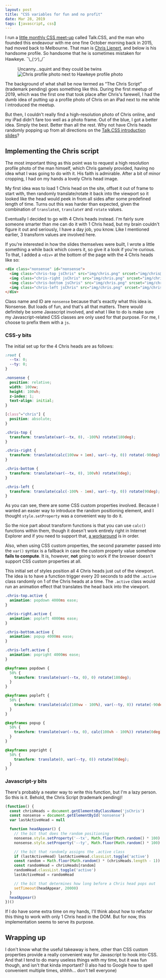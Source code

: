 ```yaml
---
layout: post
title: "CSS variables for fun and no profit"
date: Mar 28, 2019
tags: [javascript, css]
---
```

I run a [little monthly CSS meet-up](https://singaporecss.github.io) called Talk.CSS, and the man who founded this endeavour with me one fine October morning back in 2015, had moved back to Melbourne. That man is [Chris Lienert](https://twitter.com/cliener), and below is his handsome profile. So handsome that he is sometimes mistaken for Hawkeye. <span class="kaomoji">¯\\\_(ツ)_/¯</span>

<figure>
  <figcaption>Uncanny…squint and they could be twins</figcaption>
  <img src="{{ site.url }}/assets/images/posts/chris-script/hawkeye.jpg" srcset="{{ site.url }}/assets/images/posts/chris-script/hawkeye@2x.jpg 2x" alt="Chris profile photo next to Hawkeye profile photo">
</figure>

The background of what shall be now termed as “The Chris Script” (trademark pending) goes something like this. During the first meetup of 2019, which was the first one that took place after Chris's farewell, I had the dumb idea of putting up a profile photo of Chris on an iPad next to me while I introduced the meetup.

But then, I couldn't really find a high-resolution photo of Chris online, and my iPad didn't fare too well as a photo frame. Out of the blue, I got a better idea. Simply the best. Better than all the rest. Why not have Chris heads randomly popping up from all directions on the [Talk.CSS introduction slides](https://singaporecss.github.io/talk.css)?

## Implementing the Chris script

The most important thing as this point was to request a high resolution profile photo of the man himself, which Chris gamely provided, having no idea what I was going to do with it. His faith is admirable. After a bit of minor cropping, I had on my hands a lovely Chris head image.

My first idea was to load 1 Chris head on the site, offset it out of frame to start with, then randomly translate/rotate it back into the viewport so it looked like the head would peek in from all sides after some predefined length of time. Turns out this was harder than expected, given the combination of `translateX`, `translateY` and `rotate` values.

Eventually I decided to go with 4 Chris heads instead. I'm fairly sure someone smarter than me can do it with 1 Chris head, but my brain couldn't figure it out and seriously, I have a day job, you know. Like I mentioned earlier, 3 transform values are involved here.

If you're interested in how the slides themselves were built, I wrote a little something a while back which covers it, so give it a look if you're curious. To that, I added a `<div>` at the bottom of the page with the 4 Chris heads like so:

```html
<div class="nonsense" id="nonsense">
  <img class="chris-top jsChris" src="img/chris.png" srcset="img/chris@2x.png 2x" alt="The one and only Chris Lienert">
  <img class="chris-right jsChris" src="img/chris.png" srcset="img/chris@2x.png 2x" alt="The one and only Chris Lienert">
  <img class="chris-bottom jsChris" src="img/chris.png" srcset="img/chris@2x.png 2x" alt="The one and only Chris Lienert">
  <img class="chris-left jsChris" src="img/chris.png" srcset="img/chris@2x.png 2x" alt="The one and only Chris Lienert">
</div>
```

Class name and ID are `nonsense` because that's exactly what this idea is. Nonsense. But loads of fun, and that's all that matters. There would definitely be some Javascript involved, and what I like to do is make sure my Javascript-related CSS classes are only used for that purpose. For me, I choose to prefix them with a `js`.

### CSS-y bits

The initial set up for the 4 Chris heads are as follows:

```css
:root {
  --tx: 0;
  --ty: 0;
}

.nonsense {
  position: relative;
  width: 100vw;
  height: 100vh;
  z-index: 1;
  text-align: initial;
}

[class^="chris"] {
  position: absolute;
}

.chris-top {
  transform: translate(var(--tx, 0), -100%) rotate(180deg);
}

.chris-right {
  transform: translate(calc(100vw + 1em), var(--ty, 0)) rotate(-90deg);
}

.chris-bottom {
  transform: translate(var(--tx, 0), 100vh) rotate(0deg);
}

.chris-left {
  transform: translate(calc(-100% - 1em), var(--ty, 0)) rotate(90deg);
}
```

As you can see, there are some CSS custom properties involved. Because I wanted an easier way to introduce the random positioning element, and I thought `style.setProperty` was a convenient way to do it.

So the nice part about transform functions is that you can use `calc()` functions within them, though it doesn't work entirely right in Internet Explorer and if you need to support that, [a workaround](https://www.saninnsalas.com/using-calc-inside-css3-transform-in-internet-explorer/) is in order.

Also, when using CSS custom properties, the second parameter passed into the `var()` syntax is a fallback in case the custom property value somehow **fails to compute**. It is, however, **not** going to work if the browser doesn't support CSS custom properties at all.

This initial set of styles position all 4 Chris heads just out of the viewport. The idea is to have a function trigger every 20 seconds to add the `.active` class randomly on 1 of the Chris heads at a time. The `.active` class would run an animation effect that translates the head back into the viewport.

```css
.chris-top.active {
  animation: popdown 4000ms ease;
}

.chris-right.active {
  animation: popleft 4000ms ease;
}

.chris-bottom.active {
  animation: popup 4000ms ease;
}

.chris-left.active {
  animation: popright 4000ms ease;
}

@keyframes popdown {
  50% {
    transform: translate(var(--tx, 0), 0) rotate(180deg);
  }
}

@keyframes popleft {
  50% {
    transform: translate(calc(100vw - 100%), var(--ty, 0)) rotate(-90deg);
  }
}

@keyframes popup {
  50% {
    transform: translate(var(--tx, 0), calc(100vh - 100%)) rotate(0deg);
  }
}

@keyframes popright {
  50% {
    transform: translate(0, var(--ty, 0)) rotate(90deg);
  }
}
```

### Javascript-y bits

There's probably a neater way to write this function, but I'm a lazy person. So this is it. Behold, the Chris Script (trademark pending)!

```javascript
(function() {
  const chrisHeads = document.getElementsByClassName('jsChris')
  const nonsense = document.getElementById('nonsense')
  var lastActiveHead = null

  function headAppear() {
    // the bit that does the random positioning
    nonsense.style.setProperty('--tx', Math.floor(Math.random() * 100) + 0 + 'vw')
    nonsense.style.setProperty('--ty', Math.floor(Math.random() * 100) + 0 + 'vh')

    // the bit that randomly assigns the .active class
    if (lastActiveHead) lastActiveHead.classList.toggle('active')
    const random = Math.floor(Math.random() * (chrisHeads.length - 1)) + 0
    const randomHead = chrisHeads[random]
    randomHead.classList.toggle('active')
    lastActiveHead = randomHead

    // the bit that determines how long before a Chris head pops out
    setTimeout(headAppear, 20000)
  }
  headAppear()
})()
```
If I do have some extra time on my hands, I'll think about how to refactor this thing to work with only 1 Chris head in the DOM. But for now, this implementation seems to serve its purpose.

## Wrapping up

I don't know what the useful takeaway is here, other than CSS custom properties provide a really convenient way for Javascript to hook into CSS. And that I tend to do many useless things with my time, but it was fun though, and isn't that kinda important? (I also had to Google how to spell convenient multiple times, shhhh… don't tell everyone)
